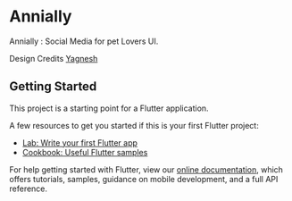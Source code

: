 # Annially

Annially : Social Media for pet Lovers UI.

Design Credits [Yagnesh](https://www.behance.net/gallery/73935801/Doglife-Ui-Kit-Free-for-Adobe-XD)

## Getting Started

This project is a starting point for a Flutter application.

A few resources to get you started if this is your first Flutter project:

- [Lab: Write your first Flutter app](https://flutter.dev/docs/get-started/codelab)
- [Cookbook: Useful Flutter samples](https://flutter.dev/docs/cookbook)

For help getting started with Flutter, view our
[online documentation](https://flutter.dev/docs), which offers tutorials,
samples, guidance on mobile development, and a full API reference.
